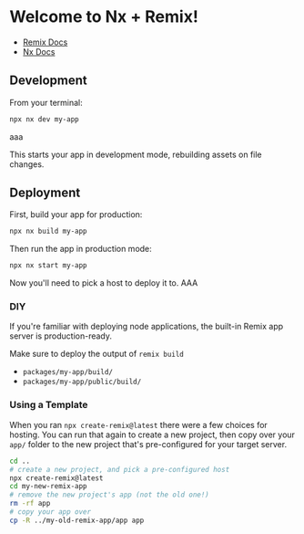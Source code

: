 # Welcome to Nx + Remix!

- [Remix Docs](https://remix.run/docs)
- [Nx Docs](https://nx.dev)

## Development

From your terminal:

```sh
npx nx dev my-app
```
aaa

This starts your app in development mode, rebuilding assets on file changes.

## Deployment

First, build your app for production:

```sh
npx nx build my-app
```

Then run the app in production mode:

```sh
npx nx start my-app
```

Now you'll need to pick a host to deploy it to. AAA

### DIY

If you're familiar with deploying node applications, the built-in Remix app server is production-ready.

Make sure to deploy the output of `remix build`

- `packages/my-app/build/`
- `packages/my-app/public/build/`

### Using a Template

When you ran `npx create-remix@latest` there were a few choices for hosting. You can run that again to create a new project, then copy over your `app/` folder to the new project that's pre-configured for your target server.

```sh
cd ..
# create a new project, and pick a pre-configured host
npx create-remix@latest
cd my-new-remix-app
# remove the new project's app (not the old one!)
rm -rf app
# copy your app over
cp -R ../my-old-remix-app/app app
```
